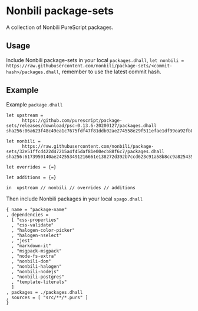 # Nonbili package-sets

A collection of Nonbili PureScript packages.

## Usage

Include Nonbili package-sets in your local `packages.dhall`, `let nonbili = https://raw.githubusercontent.com/nonbili/package-sets/<commit-hash>/packages.dhall`, remember to use the latest commit hash.

## Example

Example `package.dhall`

```dhall
let upstream =
      https://github.com/purescript/package-sets/releases/download/psc-0.13.6-20200127/packages.dhall sha256:06a623f48c49ea1c7675fdf47f81ddb02ae274558e29f511efae1df99ea92fb8

let nonbili =
      https://raw.githubusercontent.com/nonbili/package-sets/32e51ffcd422d47215a4f45daf81e00ecb88f6c7/packages.dhall sha256:6173950140ae242553491216661e138272d392b7ccd623c91a58b8cc9a825435

let overrides = {=}

let additions = {=}

in  upstream // nonbili // overrides // additions
```

Then include Nonbili packages in your local `spago.dhall`

```dhall
{ name = "package-name"
, dependencies =
  [ "css-properties"
  , "css-validate"
  , "halogen-color-picker"
  , "halogen-nselect"
  , "jest"
  , "markdown-it"
  , "msgpack-msgpack"
  , "node-fs-extra"
  , "nonbili-dom"
  , "nonbili-halogen"
  , "nonbili-nodejs"
  , "nonbili-postgres"
  , "template-literals"
  ]
, packages = ./packages.dhall
, sources = [ "src/**/*.purs" ]
}
```

